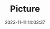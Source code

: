 ---
weight: 1
images:
- /images/edited/156.jpeg
title: Picture
date: 2023-11-11 14:03:37
tags:
- luminar
- work
---